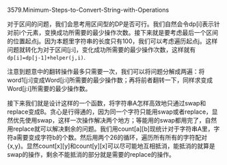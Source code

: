 3579.Minimum-Steps-to-Convert-String-with-Operations

对于区间的问题，我们会思考用区间型的DP是否可行。我们自然会令dp[i]表示针对前i个元素，变换成功所需要的最少操作次数。接下来就是要考虑最后一个区间的位置起点j。因为本题里字符串的长度只有100，我们可以考虑遍历起点j。这样问题就转化为对于区间[j:i]，变化成功所需要的最少操作次数，这样就有`dp[i]=dp[j-1]+helper(j,i)`.

注意到题意中的翻转操作最多只需要一次，我们可以将问题分解成两遍：将word1[j:i]变成Word[j:i]所需要的最少操作数；再将前者翻转一下，同样求变成Word[j:i]所需要的最少操作数。

接下来我们就是设计这样的一个函数，将字符串A怎样高效地只通过swap和replace变成B。贪心是行得通的，因为同一个字符只能用swap或者replace，显然优先使用swap，这样一次操作解决两个地方；等能用的swap都用完了，自然用replace就可以解决剩余的问题。我们用count[a][b]现统计对于字符串A里，字符a需要变成字符b的个数。然后用两个26的循环，遍历所有所有的字符配对{x,y}。显然count[x][y]和count[y][x]可以尽可能地互相抵消，能抵消的就算是swap的操作，剩余不能抵消的部分就是需要的replace的操作。
